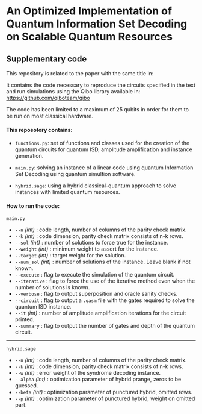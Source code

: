 # An Optimized Implementation of Quantum Information Set Decoding on Scalable Quantum Resources
## Supplementary code

This repository is related to the paper with the same title in: 

It contains the code necessary to reproduce the circuits specified in the text and run simulations using the Qibo library available in: https://github.com/qiboteam/qibo

The code has been limited to a maximum of 25 qubits in order for them to be run on most classical hardware.

#### This reposotory contains:

- `functions.py`: set of functions and classes used for the creation of the quantum circuits for quantum ISD, amplitude amplification and instance generation.

- `main.py`: solving an instance of a linear code using quantum Information Set Decoding using quantum simultion software.

- `hybrid.sage`: using a hybrid classical-quantum approach to solve instances with limited quantum resources.

#### How to run the code:

`main.py`

- `--n` *(int)* : code length, number of columns of the parity check matrix.
- `--k` *(int)* : code dimension, parity check matrix consists of n-k rows.
- `--sol` *(int)* : number of solutions to force true for the instance.
- `--weight` *(int)* : minimum weight to assert for the instance.
- `--target` *(int)* : target weight for the solution.
- `--num_sol` *(int)* : number of solutions of the instance. Leave blank if not known.
- `--execute` : flag to execute the simulation of the quantum circuit.
- `--iterative` : flag to force the use of the iterative method even when the number of solutions is known.
- `--verbose` : flag to output superposition and oracle sanity checks.
- `--circuit` : flag to output a `.qasm` file with the gates required to solve the quantum ISD instance.
- `--it` *(int)* : number of amplitude amplification iterations for the circuit printed.
- `--summary` : flag to output the number of gates and depth of the quantum circuit.

------------------------------------------------------

`hybrid.sage`

- `--n` *(int)* : code length, number of columns of the parity check matrix.
- `--k` *(int)* : code dimension, parity check matrix consists of n-k rows.
- `--w` *(int)* : error weight of the syndrome decoding instance.
- `--alpha` *(int)* : optimization parameter of hybrid prange, zeros to be guessed.
- `--beta` *(int)* : optimization parameter of punctured hybrid, omitted rows.
- `--p` *(int)* : optimization parameter of punctured hybrid, weight on omitted part.
